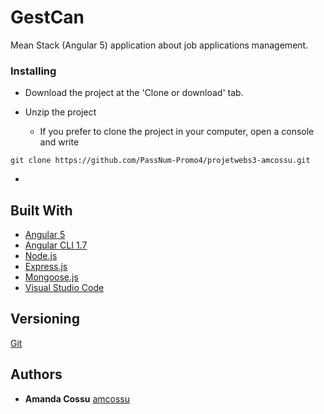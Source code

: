 # GestCan
Mean Stack (Angular 5) application about job applications management.

### Installing
- Download the project at the 'Clone or download' tab.

- Unzip the project

  - If you prefer to clone the project in your computer, open a console and write
```
git clone https://github.com/PassNum-Promo4/projetwebs3-amcossu.git
```
-



## Built With

* [Angular 5](https://angular.io/) 
* [Angular CLI 1.7](https://www.npmjs.com/package/@angular/cli) 
* [Node.js](https://nodejs.org/en/) 
* [Express.js](http://expressjs.com/fr/) 
* [Mongoose.js](http://mongoosejs.com/) 
* [Visual Studio Code](https://code.visualstudio.com/) 


## Versioning

[Git](http://github.com/)


## Authors

* **Amanda Cossu** [amcossu](https://github.com/amcossu)
